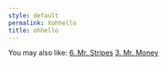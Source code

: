 ```yaml
---
style: default
permalink: Xohhello
title: ohhello
---
```

You may also like:
[6. Mr. Stripes](http://scp-wiki.net/6-mr-stripes)
[3. Mr. Money](http://scp-wiki.net/3-mr-money)